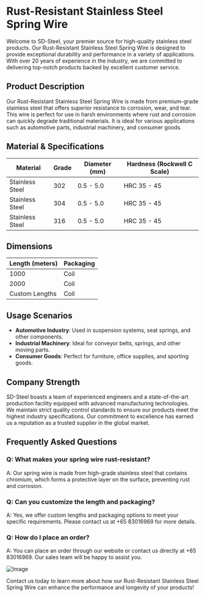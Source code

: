 # Rust-Resistant Stainless Steel Spring Wire

Welcome to SD-Steel, your premier source for high-quality stainless steel products. Our Rust-Resistant Stainless Steel Spring Wire is designed to provide exceptional durability and performance in a variety of applications. With over 20 years of experience in the industry, we are committed to delivering top-notch products backed by excellent customer service.

## Product Description

Our Rust-Resistant Stainless Steel Spring Wire is made from premium-grade stainless steel that offers superior resistance to corrosion, wear, and tear. This wire is perfect for use in harsh environments where rust and corrosion can quickly degrade traditional materials. It is ideal for various applications such as automotive parts, industrial machinery, and consumer goods.

## Material & Specifications

| **Material** | **Grade** | **Diameter (mm)** | **Hardness (Rockwell C Scale)** |
|--------------|-----------|--------------------|--------------------------------|
| Stainless Steel | 302 | 0.5 - 5.0 | HRC 35 - 45 |
| Stainless Steel | 304 | 0.5 - 5.0 | HRC 35 - 45 |
| Stainless Steel | 316 | 0.5 - 5.0 | HRC 35 - 45 |

## Dimensions

| **Length (meters)** | **Packaging** |
|---------------------|---------------|
| 1000                | Coil          |
| 2000                | Coil          |
| Custom Lengths      | Coil          |

## Usage Scenarios

- **Automotive Industry**: Used in suspension systems, seat springs, and other components.
- **Industrial Machinery**: Ideal for conveyor belts, springs, and other moving parts.
- **Consumer Goods**: Perfect for furniture, office supplies, and sporting goods.

## Company Strength

SD-Steel boasts a team of experienced engineers and a state-of-the-art production facility equipped with advanced manufacturing technologies. We maintain strict quality control standards to ensure our products meet the highest industry specifications. Our commitment to excellence has earned us a reputation as a trusted supplier in the global market.

## Frequently Asked Questions

### Q: What makes your spring wire rust-resistant?
A: Our spring wire is made from high-grade stainless steel that contains chromium, which forms a protective layer on the surface, preventing rust and corrosion.

### Q: Can you customize the length and packaging?
A: Yes, we offer custom lengths and packaging options to meet your specific requirements. Please contact us at +65 83016969 for more details.

### Q: How do I place an order?
A: You can place an order through our website or contact us directly at +65 83016969. Our sales team will be happy to assist you.

![Image](https://github.com/user-attachments/assets/2567258e-e124-4816-932d-1809bd27ef0b)

Contact us today to learn more about how our Rust-Resistant Stainless Steel Spring Wire can enhance the performance and longevity of your products!